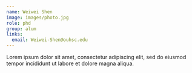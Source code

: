 ```yaml
---
name: Weiwei Shen
image: images/photo.jpg
role: phd
group: alum
links: 
  email: Weiwei-Shen@ouhsc.edu
---
```


Lorem ipsum dolor sit amet, consectetur adipiscing elit, sed do eiusmod tempor incididunt ut labore et dolore magna aliqua.
